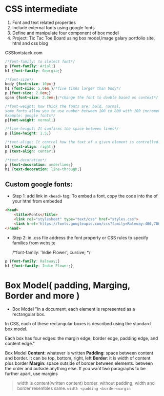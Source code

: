 # CSS intermediate
 1. Font and text related properties
 1. Include external fonts using google fonts 
 1. Define and manipulate four component of box model 
 1.  Project: Tic Tac Toe Board using box model,Image galary portfolio site, html and css blog
 
CSSfontstack.com
```css
/*font-family: to slelect font*/
p {font-family: Arial;}
h1 {font-family: Georgia;}

/*font-size*/
body {font-size: 10px;}
h1 {font-size: 5.0em;}/*five times larger than body*/
p {font-size: 2.0em;} 
span {font-size: 2.0em;}/*change the font to double based on context*/

/*font-weight: how thick the fonts are: bold, normal, 
some fonts allow you to use number between 100 to 800 with 100 increment:100,200,800
Example: google fonts*/
p{font-weight: normal;}

/*line-height: It confirms the space between lines*/
p {line-height: 1.5;}

/*text-align: It control how the text of a given element is controlled: right, center, left*/
h1 {text-align: right;}
p {text-align: center;}

/*text-decoration*/
p {text-decoration: underline;}
h1 {text-decoration: line-through;}

```

## Custom google fonts: 
* Step 1: add link in `<head>` tag: To embed a font, copy the code into the <head> of your html from embeded
```html
<head>
	<title>Fonts</title>
	<link rel="stylesheet" type="text/css" href="styles.css">
	<link href='https://fonts.googleapis.com/css?family=Raleway:400,700|Indie+Flower' rel='stylesheet' type='text/css'>
</head>
```
* Step 2: in .css file address the font property or CSS rules to specify families from website
	
    /*font-family: 'Indie Flower', cursive; */
```css
p {font-family: Raleway;}
h1 {font-family: Indie Flower;}

```
# Box Model( padding, Marging, Border and more ) 
- Box Model
"In a document, each element is represented as a rectangular box.

In CSS, each of these rectangular boxes is described using the standard box model.

Each box has four edges: the margin edge, border edge, padding edge, and content edge."

Box Model
**Content**: whatever is written
**Padding**: space between content and border. it can be top, bottom, right, left
**Border**: it is width of content plus border
**Margin**: space outside of border between elements. between the order and outside anything else. If you want two paragraphs to be further apart, use margins
> width is content(written content) border.
> without padding, width and border resembles same.
>  `width <padding <border<margin`

